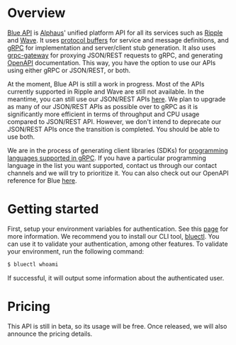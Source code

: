 # Overview

[Blue API](https://github.com/alphauslabs/blueapi) is [Alphaus](https://alphaus.cloud/en/)' unified platform API for all its services such as [Ripple](https://alphaus.cloud/en/product/ripple/) and [Wave](https://alphaus.cloud/en/product/wave/). It uses [protocol buffers](https://developers.google.com/protocol-buffers/) for service and message definitions, and [gRPC](https://grpc.io/) for implementation and server/client stub generation. It also uses [grpc-gateway](https://grpc-ecosystem.github.io/grpc-gateway/) for proxying JSON/REST requests to gRPC, and generating [OpenAPI](https://www.openapis.org/) documentation. This way, you have the option to use our APIs using either gRPC or JSON/REST, or both.

At the moment, Blue API is still a work in progress. Most of the APIs currently supported in Ripple and Wave are still not available. In the meantime, you can still use our JSON/REST APIs [here](https://docs.mobingi.com/v/api-reference/). We plan to upgrade as many of our JSON/REST APIs as possible over to gRPC as it is significantly more efficient in terms of throughput and CPU usage compared to JSON/REST API. However, we don't intend to deprecate our JSON/REST APIs once the transition is completed. You should be able to use both.

We are in the process of generating client libraries (SDKs) for [programming languages supported in gRPC](https://grpc.io/docs/languages/). If you have a particular programming language in the list you want supported, contact us through our contact channels and we will try to prioritize it. You can also check out our OpenAPI reference for Blue [here](https://alphauslabs.github.io/blueapidocs/).

# Getting started

First, setup your environment variables for authentication. See this [page](https://alphauslabs.github.io/blueapi/authentication/apikey.html) for more information. We recommend you to install our CLI tool, [bluectl](https://github.com/alphauslabs/bluectl). You can use it to validate your authentication, among other features. To validate your environment, run the following command:

```sh
$ bluectl whoami
```

If successful, it will output some information about the authenticated user.

# Pricing

This API is still in beta, so its usage will be free. Once released, we will also announce the pricing details.

